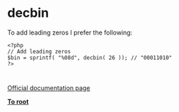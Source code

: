 # decbin



To add leading zeros I prefer the following:<br>

```
<?php
// Add leading zeros
$bin = sprintf( "%08d", decbin( 26 )); // "00011010"
?>
```
  

#

[Official documentation page](https://www.php.net/manual/en/function.decbin.php)

**[To root](/README.md)**